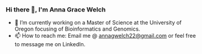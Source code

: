 ### Hi there 👋, I'm Anna Grace Welch

- 🔭 I’m currently working on a Master of Science at the University of Oregon focusing of Bioinformatics and Genomics. 
- 📫 How to reach me: Email me @ annagwelch22@gmail.com or feel free to message me on LinkedIn.

<!--
**AnnaGraceWelch/AnnaGraceWelch** is a ✨ _special_ ✨ repository because its `README.md` (this file) appears on your GitHub profile.

Here are some ideas to get you started:

- 🔭 I’m currently working on a Master of Science at the University of Oregon focusing of Bioinformatics and Genomics. 
- 📫 How to reach me: Email me @ annagwelch22@gmail.com or feel free to message me on LinkedIn.

-->
